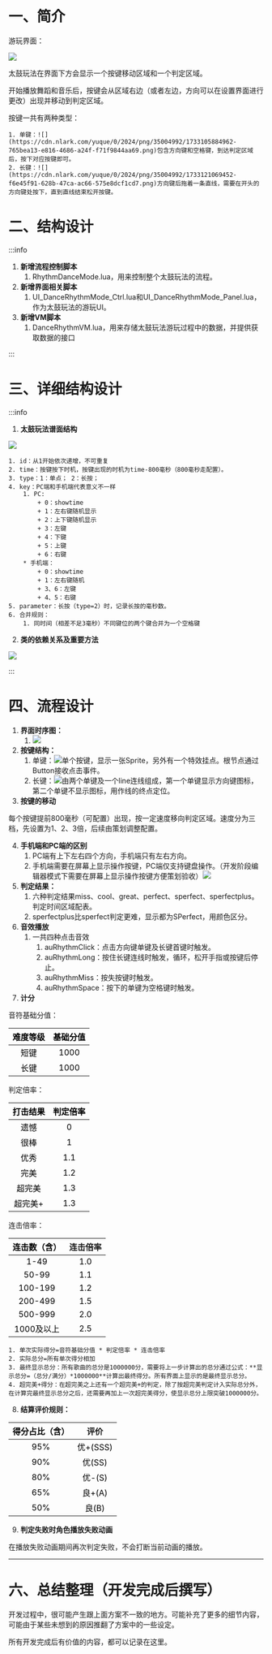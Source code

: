 # 一、简介
游玩界面：

![](https://cdn.nlark.com/yuque/0/2024/png/35004992/1733105763616-a4ecc19c-004e-4bae-ba13-8c7d726ec277.png)

太鼓玩法在界面下方会显示一个按键移动区域和一个判定区域。

开始播放舞蹈和音乐后，按键会从区域右边（或者左边，方向可以在设置界面进行更改）出现并移动到判定区域。

按键一共有两种类型：

    1. 单键：![](https://cdn.nlark.com/yuque/0/2024/png/35004992/1733105884962-765bea13-e816-4686-a24f-f71f9844aa69.png)包含方向键和空格键，到达判定区域后，按下对应按键即可。
    2. 长键：![](https://cdn.nlark.com/yuque/0/2024/png/35004992/1733121069452-f6e45f91-628b-47ca-ac66-575e8dcf1cd7.png)方向键后拖着一条直线，需要在开头的方向键处按下，直到直线结束松开按键。

# 二、结构设计
:::info
1. **新增流程控制脚本**
    1. RhythmDanceMode.lua，用来控制整个太鼓玩法的流程。
2. **新增界面相关脚本**
    1. UI_DanceRhythmMode_Ctrl.lua和UI_DanceRhythmMode_Panel.lua，作为太鼓玩法的游玩UI。
3. **新增VM脚本**
    1. DanceRhythmVM.lua，用来存储太鼓玩法游玩过程中的数据，并提供获取数据的接口

:::



# 三、详细结构设计
:::info
1. **太鼓玩法谱面结构**

![](https://cdn.nlark.com/yuque/0/2024/png/35004992/1722252345720-04439285-6a5f-40fc-b498-2a03f68f96ca.png)



    1. id：从1开始依次递增，不可重复
    2. time：按键按下时机，按键出现的时机为time-800毫秒（800毫秒走配置）。
    3. type：1：单点； 2：长按；
    4. key：PC端和手机端代表意义不一样
        1. PC:
            + 0：showtime
            + 1：左右键随机显示
            + 2：上下键随机显示
            + 3：左键
            + 4：下键
            + 5：上键
            + 6：右键
        * 手机端：
            + 0：showtime
            + 1：左右键随机
            + 3、6：左键
            + 4、5：右键
    5. parameter：长按（type=2）时，记录长按的毫秒数。
    6. 合并规则：
        1. 同时间（相差不足3毫秒）不同键位的两个键合并为一个空格键
2. **类的依赖关系及重要方法**

![](https://cdn.nlark.com/yuque/0/2024/png/35004992/1733120407706-5f6be6db-4779-49b6-9912-b6ae80f3793d.png)

:::



# 四、流程设计
1. **界面时序图：**
    1. ![](https://cdn.nlark.com/yuque/0/2024/png/35004992/1733123114123-e574921f-f867-48a3-b28a-69dbf0b0206d.png)
2. **按键结构：**
    1. 单键：![](https://cdn.nlark.com/yuque/0/2024/png/35004992/1722250120429-a8200cac-bdb2-4d0e-bee5-97de6716fb47.png)单个按键，显示一张Sprite，另外有一个特效挂点。根节点通过Button接收点击事件。
    2. 长键：![](https://cdn.nlark.com/yuque/0/2024/png/35004992/1733121264685-6ce7c2c6-cbbb-42a9-b5ae-530ac151173f.png)由两个单键及一个line连线组成，第一个单键显示方向键图标，第二个单键不显示图标，用作线的终点定位。
3. **按键的移动**

每个按键提前800毫秒（可配置）出现，按一定速度移向判定区域。速度分为三档，先设置为1、2、3倍，后续由策划调整配置。

4. **手机端和PC端的区别**
    1. PC端有上下左右四个方向，手机端只有左右方向。
    2. 手机端需要在屏幕上显示操作按键，PC端仅支持键盘操作。（开发阶段编辑器模式下需要在屏幕上显示操作按键方便策划验收）![](https://cdn.nlark.com/yuque/0/2024/png/35004992/1733124105064-5fa2e25d-a153-4b58-b2b4-ca790a6fa883.png)
5. **判定结果：**
    1. 六种判定结果miss、cool、great、perfect、sperfect、sperfectplus。判定时间区域配表。
    2. sperfectplus比sperfect判定更难，显示都为SPerfect，用颜色区分。
6. **音效播放**
    1. 一共四种点击音效
        1. auRhythmClick：点击方向键单键及长键首键时触发。
        2. auRhythmLong：按住长键连线时触发，循环，松开手指或按键后停止。
        3. auRhythmMiss：按失按键时触发。
        4. auRhythmSpace：按下的单键为空格键时触发。
7. **计分**

音符基础分值：

| <font style="color:rgb(0,0,0);">难度等级</font> | <font style="color:rgb(0,0,0);">基础分值</font> |
| :---: | :---: |
| <font style="color:rgb(0,0,0);">短键</font> | <font style="color:rgb(0,0,0);">1000</font> |
| <font style="color:rgb(0,0,0);">长键</font> | <font style="color:rgb(0,0,0);">1000</font> |


判定倍率：

| <font style="color:rgb(0,0,0);">打击结果</font> | <font style="color:rgb(0,0,0);">判定倍率</font> |
| :---: | :---: |
| <font style="color:rgb(0,0,0);">遗憾</font> | <font style="color:rgb(0,0,0);">0</font> |
| <font style="color:rgb(0,0,0);">很棒</font> | <font style="color:rgb(0,0,0);">1</font> |
| <font style="color:rgb(0,0,0);">优秀</font> | <font style="color:rgb(0,0,0);">1.1</font> |
| <font style="color:rgb(0,0,0);">完美</font> | <font style="color:rgb(0,0,0);">1.2</font> |
| <font style="color:rgb(0,0,0);">超完美</font> | <font style="color:rgb(0,0,0);">1.3</font> |
| <font style="color:rgb(0,0,0);">超完美+</font> | <font style="color:rgb(0,0,0);">1.3</font> |


连击倍率：

| <font style="color:rgb(0,0,0);">连击数（含）</font> | 连击倍率 |
| :---: | :---: |
| <font style="color:rgb(0,0,0);">1-49</font> | <font style="color:rgb(0,0,0);">1.0</font> |
| <font style="color:rgb(0,0,0);">50-99</font> | <font style="color:rgb(0,0,0);">1.1</font> |
| <font style="color:rgb(0,0,0);">100-199</font> | <font style="color:rgb(0,0,0);">1.2</font> |
| <font style="color:rgb(0,0,0);">200-499</font> | <font style="color:rgb(0,0,0);">1.5</font> |
| <font style="color:rgb(0,0,0);">500-999</font> | <font style="color:rgb(0,0,0);">2.0</font> |
| <font style="color:rgb(0,0,0);">1000及以上</font> | <font style="color:rgb(0,0,0);">2.5</font> |


    1. 单次实际得分=音符基础分值 * 判定倍率 * 连击倍率
    2. 实际总分=所有单次得分相加
    3. 最终显示总分：所有歌曲的总分是1000000分，需要将上一步计算出的总分通过公式：**显示总分=（总分/满分）*1000000**计算出最终得分。所有界面上显示的是最终显示总分。
    4. 超完美+得分：在超完美之上还有一个超完美+的判定，除了按超完美判定计入实际总分外，在计算完最终显示总分之后，还需要再加上一次超完美得分，使显示总分上限突破1000000分。
8. **结算评价规则：**

| <font style="color:rgb(0,0,0);">得分占比（含）</font> | 评价 |
| :---: | :---: |
| <font style="color:rgb(0,0,0);">95%</font> | <font style="color:rgb(0,0,0);">优+(SSS)</font> |
| <font style="color:rgb(0,0,0);">90%</font> | <font style="color:rgb(0,0,0);">优(SS)</font> |
| <font style="color:rgb(0,0,0);">80%</font> | <font style="color:rgb(0,0,0);">优-(S)</font> |
| <font style="color:rgb(0,0,0);">65%</font> | <font style="color:rgb(0,0,0);">良+(A)</font> |
| <font style="color:rgb(0,0,0);">50%</font> | <font style="color:rgb(0,0,0);">良(B)</font> |


9. **判定失败时角色播放失败动画**

在播放失败动画期间再次判定失败，不会打断当前动画的播放。

---

# 六、总结整理（开发完成后撰写）
开发过程中，很可能产生跟上面方案不一致的地方。可能补充了更多的细节内容，可能由于某些未想到的原因推翻了方案中的一些设定。

所有开发完成后有价值的内容，都可以记录在这里。


